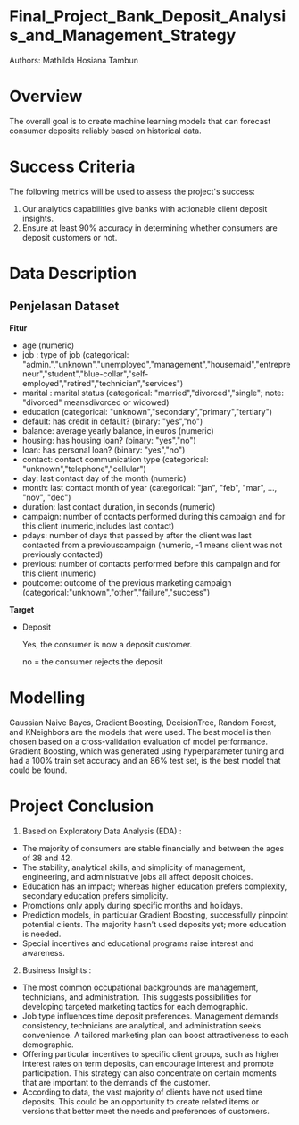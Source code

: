 # Final_Project_Bank_Deposit_Analysis_and_Management_Strategy
Authors: Mathilda Hosiana Tambun
# Overview
The overall goal is to create machine learning models that can forecast consumer deposits reliably based on historical data.
# Success Criteria
The following metrics will be used to assess the project's success:
1. Our analytics capabilities give banks with actionable client deposit insights.
2. Ensure at least 90% accuracy in determining whether consumers are deposit customers or not.
# Data Description
## Penjelasan Dataset

**Fitur**

- age (numeric)
- job : type of job (categorical: "admin.","unknown","unemployed","management","housemaid","entrepreneur","student","blue-collar","self-employed","retired","technician","services")
- marital : marital status (categorical: "married","divorced","single"; note: "divorced" meansdivorced or widowed)
- education (categorical: "unknown","secondary","primary","tertiary")
- default: has credit in default? (binary: "yes","no")
- balance: average yearly balance, in euros (numeric)
- housing: has housing loan? (binary: "yes","no")
- loan: has personal loan? (binary: "yes","no")
- contact: contact communication type (categorical: "unknown","telephone","cellular")
- day: last contact day of the month (numeric)
- month: last contact month of year (categorical: "jan", "feb", "mar", ..., "nov", "dec")
- duration: last contact duration, in seconds (numeric)
- campaign: number of contacts performed during this campaign and for this client (numeric,includes last contact)
- pdays: number of days that passed by after the client was last contacted from a previouscampaign (numeric, -1 means client was not previously contacted)
- previous: number of contacts performed before this campaign and for this client (numeric)
- poutcome: outcome of the previous marketing campaign
(categorical:"unknown","other","failure","success")

**Target**
- Deposit

  Yes, the consumer is now a deposit customer.

  no = the consumer rejects the deposit
# Modelling
Gaussian Naive Bayes, Gradient Boosting, DecisionTree, Random Forest, and KNeighbors are the models that were used. The best model is then chosen based on a cross-validation evaluation of model performance. Gradient Boosting, which was generated using hyperparameter tuning and had a 100% train set accuracy and an 86% test set, is the best model that could be found.
# Project Conclusion
1. Based on Exploratory Data Analysis (EDA) :
- The majority of consumers are stable financially and between the ages of 38 and 42.
- The stability, analytical skills, and simplicity of management, engineering, and administrative jobs all affect deposit choices.
- Education has an impact; whereas higher education prefers complexity, secondary education prefers simplicity.
- Promotions only apply during specific months and holidays.
- Prediction models, in particular Gradient Boosting, successfully pinpoint potential clients.
  The majority hasn't used deposits yet; more education is needed.
- Special incentives and educational programs raise interest and awareness.
2. Business Insights :
- The most common occupational backgrounds are management, technicians, and administration. This suggests possibilities for developing targeted marketing tactics for each demographic.
- Job type influences time deposit preferences. Management demands consistency, technicians are analytical, and administration seeks convenience. A tailored marketing plan can boost attractiveness to each demographic.
- Offering particular incentives to specific client groups, such as higher interest rates on term deposits, can encourage interest and promote participation. This strategy can also concentrate on certain moments that are important to the demands of the customer.
- According to data, the vast majority of clients have not used time deposits. This could be an opportunity to create related items or versions that better meet the needs and preferences of customers.




  

